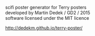 scifi poster generator for Terry posters <br>
developed by Martin Dedek / GD2 / 2015 <br>
software licensed under the MIT licence <br>

<a href="http://dedekm.github.io/terry-poster/">http://dedekm.github.io/terry-poster/</a>
